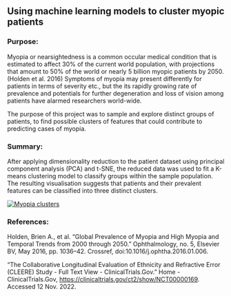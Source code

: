 ## Using machine learning models to cluster myopic patients

### Purpose:
Myopia or nearsightedness is a common occular medical condition that is estimated to affect 30% of the current world population, with projections that amount to 50% of the world or nearly 5 billion myopic patients by 2050. (Holden et al. 2016) Symptoms of myopia may present differently for patients in terms of severity etc., but the its rapidly growing rate of prevalence and potentials for further degeneration and loss of vision among patients have alarmed researchers world-wide. 

The purpose of this project was to sample and explore distinct groups of patients, to find possible clusters of features that could contribute to predicting cases of myopia.

### Summary:
After applying dimensionality reduction to the patient dataset using principal component analysis (PCA) and t-SNE, the reduced data was used to fit a K-means clustering model to classify groups within the sample population. The resulting visualisation suggests that patients and their prevalent features can be classified into three distinct clusters.


[![Myopia clusters](https://github.com/rybread01/unsupervised-machine-learning/blob/main/Resources/myopia-clusters.png?raw=true)](https://github.com/rybread01/unsupervised-machine-learning/tree/main/Resources)



### References:
Holden, Brien A., et al. “Global Prevalence of Myopia and High Myopia and Temporal Trends from 2000 through 2050.” Ophthalmology, no. 5, Elsevier BV, May 2016, pp. 1036–42. Crossref, doi:10.1016/j.ophtha.2016.01.006.

“The Collaborative Longitudinal Evaluation of Ethnicity and Refractive Error (CLEERE) Study - Full Text View - ClinicalTrials.Gov.” Home - ClinicalTrials.Gov, https://clinicaltrials.gov/ct2/show/NCT00000169. Accessed 12 Nov. 2022.


